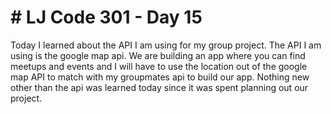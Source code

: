 <h1> # LJ Code 301 - Day 15 </h1>
Today I learned about the API I am using for my group project. The API I am using is the google map api. We are building an app where you can find meetups and events and I will have to use the location out of the google map API to match with my groupmates api to build our app. Nothing new other than the api was learned today since it was spent planning out our project. 
